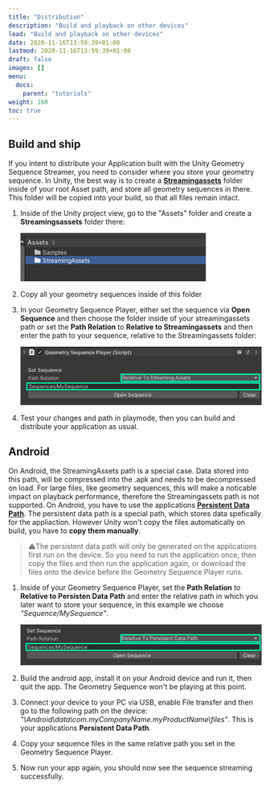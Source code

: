 ```yaml
---
title: "Distribution"
description: "Build and playback on other devices"
lead: "Build and playback on other devices"
date: 2020-11-16T13:59:39+01:00
lastmod: 2020-11-16T13:59:39+01:00
draft: false
images: []
menu:
  docs:
    parent: "tutorials"
weight: 160
toc: true
---
```


## Build and ship

If you intent to distribute your Application built with the Unity Geometry Sequence Streamer, you need to consider where you store your geometry sequence.
In Unity, the best way is to create a [**Streamingassets**](https://docs.unity3d.com/Manual/StreamingAssets.html) folder inside of your root Asset path, and store all geometry sequences in there. This folder will be copied into your build, so that all files remain intact.

1. Inside of the Unity project view, go to the "Assets" folder and create a **Streamingsassets** folder there:

    ![Add Streamingassets folder in Assets directory](create_streamingassets.png)

2. Copy all your geometry sequences inside of this folder

3. In your Geometry Sequence Player, either set the sequence via **Open Sequence** and then choose the folder inside of your streamingassets path *or* set the **Path Relation** to **Relative to Streamingassets** and then enter the path to your sequence, relative to the Streamingassets folder:

    ![Set the streamingassets path relation and path](set_streamingassets_path.png)

4. Test your changes and path in playmode, then you can build and distribute your application as usual.

## Android

On Android, the StreamingAssets path is a special case. Data stored into this path, will be compressed into the .apk and needs to be decompressed on load. For large files, like geometry sequences, this will make a noticable impact on playback performance, therefore the Streamingassets path is not supported. On Android, you have to use the applications [**Persistent Data Path**](https://docs.unity3d.com/ScriptReference/Application-persistentDataPath.html). The persistent data path is a special path, which stores data spefically for the appliaction. However Unity won't copy the files automatically on build, you have to **copy them manually**.

> ⚠️The persistent data path will only be generated on the applications first run on the device. So you need to run the application once, then copy the files and then run the application again, or download the files onto the device before the Geometry Sequence Player runs.

1. Inside of your Geometry Sequence Player, set the **Path Relation** to **Relative to Persisten Data Path** and enter the relative path in which you later want to store your sequence, in this example we choose *"Sequence/MySequence"*.

    ![Set the persistent data path relation and path](set_persistentdata_path.png)

2. Build the android app, install it on your Android device and run it, then quit the app. The Geometry Sequence won't be playing at this point.

3. Connect your device to your PC via USB, enable File transfer and then go to the following path on the device:
*"\Android\data\com.myCompanyName.myProductName\files"*. This is your applications **Persistent Data Path**.

4. Copy your sequence files in the same relative path you set in the Geometry Sequence Player.

5. Now run your app again, you should now see the sequence streaming successfully.
